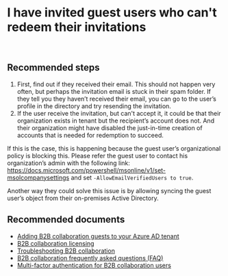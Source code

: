 <properties
    pageTitle="User and Group Management/Adding Users (B2B)"
    description="Azure Active Directory case submission self help"
    service="microsoft.aad"
    resource="Microsoft_AAD_IAM"
    authors="sasubram"
    displayOrder=""
    selfHelpType="resource"
    supportTopicIds=""
    resourceTags="userandgroups_overview,userandgroups_user,userandgroups_group"
    productPesIds=""
    cloudEnvironments="public"
    />

# I have invited guest users who can't redeem their invitations
 
## **Recommended steps**
1. First, find out if they received their email. This should not happen very often, but perhaps the invitation email is stuck in their spam folder.
If they tell you they haven’t received their email, you can go to the user’s profile in the directory and try resending the invitation.
2. If the user receive the invitation, but can't accept it, it could be that their organization exists in tenant but the recipient’s account does not. And their organization might have disabled the just-in-time creation of accounts that is needed for redemption to succeed. 

  If this is the case, this is happening because the guest user’s organizational policy is blocking this. Please refer the guest user to contact his organization’s admin with the following link: https://docs.microsoft.com/powershell/msonline/v1/set-msolcompanysettings and set `-AllowEmailVerifiedUsers to true`.
  
  Another way they could solve this issue is by allowing syncing the guest user’s object from their on-premises Active Directory.


## **Recommended documents**
* [Adding B2B collaboration guests to your Azure AD tenant](https://docs.microsoft.com/azure/active-directory/active-directory-b2b-admin-add-users)
* [B2B collaboration licensing](https://docs.microsoft.com/azure/active-directory/active-directory-b2b-licensing)
* [Troubleshooting B2B collaboration](https://docs.microsoft.com/azure/active-directory/active-directory-b2b-troubleshooting)
* [B2B collaboration frequently asked questions (FAQ)](https://docs.microsoft.com/azure/active-directory/active-directory-b2b-faq)
* [Multi-factor authentication for B2B collaboration users](https://docs.microsoft.com/azure/active-directory/active-directory-b2b-mfa-instructions)

